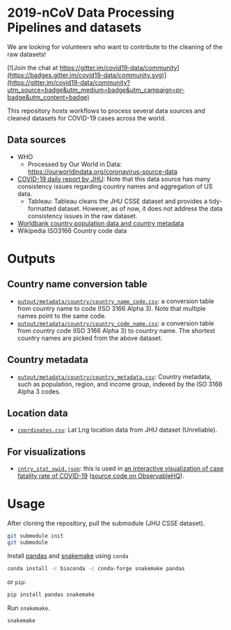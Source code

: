 # 2019-nCoV Data Processing Pipelines and datasets

We are looking for volunteers who want to contribute to the cleaning of the raw datasets!

[![Join the chat at https://gitter.im/covid19-data/community](https://badges.gitter.im/covid19-data/community.svg)](https://gitter.im/covid19-data/community?utm_source=badge&utm_medium=badge&utm_campaign=pr-badge&utm_content=badge)

This repository hosts workflows to process several data sources and cleaned datasets for COVID-19 cases across the world. 

## Data sources

- WHO
  - Processed by Our World in Data: https://ourworldindata.org/coronavirus-source-data
- [COVID-19 daily report by JHU](https://github.com/CSSEGISandData/COVID-19): Note that this data source has many consistency issues regarding country names and aggregation of US data. 
  - Tableau: Tableau cleans the JHU CSSE dataset and provides a tidy-formatted dataset. However, as of now, it does not 
 address the data consistency issues in the raw dataset. 
- [Worldbank country population data and country metadata](https://data.worldbank.org/indicator/SP.POP.TOTL)
- Wikipedia ISO3166 Country code data

# Outputs

## Country name conversion table

- [`output/metadata/country/country_name_code.csv`](https://github.com/yy/covid19-data/blob/master/output/metadata/country/country_name_code.csv): a conversion table from country name to code (ISO 3166 Alpha 3). Note that multiple names point to the same code. 
- [`output/metadata/country/country_code_name.csv`](https://github.com/yy/covid19-data/blob/master/output/metadata/country/country_code_name.csv): a conversion table from country code (ISO 3166 Alpha 3) to country name. The shortest country names are picked from the above dataset.

## Country metadata

- [`output/metadata/country/country_metadata.csv`](https://github.com/yy/covid19-data/blob/master/output/metadata/country/country_metadata.csv): Country metadata, such as population, region, and income group, indexed by the ISO 3166 Alpha 3 codes. 

## Location data

- [`coordinates.csv`](https://github.com/yy/covid19-data/blob/master/output/location/coordinates.csv): Lat Lng location data from JHU dataset (Unreliable).

## For visualizations

- [`cntry_stat_owid.json`](https://github.com/yy/covid19-data/blob/master/output/cntry_stat_owid.json): this is used in [an interactive visualization of case fatality rate of COVID-19](http://yyahn.com/covid19) ([source code on ObservableHQ](https://observablehq.com/@yy/covid-19-fatality-rate)).


# Usage

After cloning the repository, pull the submodule (JHU CSSE dataset). 

```sh
git submodule init
git submodule
```

Install [pandas](https://pandas.pydata.org/) and [snakemake](https://snakemake.readthedocs.io/en/stable/) using `conda` 

```sh
conda install -c bioconda -c conda-forge snakemake pandas
```

or `pip`:

```sh
pip install pandas snakemake
```

Run `snakemake`.

```sh
snakemake
```
